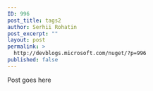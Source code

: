 ```yaml
---
ID: 996
post_title: tags2
author: Serhii Rohatin
post_excerpt: ""
layout: post
permalink: >
  http://devblogs.microsoft.com/nuget/?p=996
published: false
---
```

Post goes here